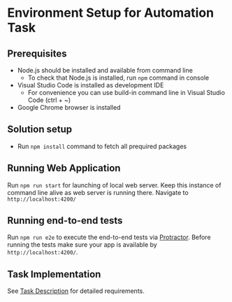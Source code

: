 # Environment Setup for Automation Task

## Prerequisites
* Node.js should be installed and available from command line
  * To check that Node.js is installed, run `npm` command in console
* Visual Studio Code is installed as development IDE
  * For convenience you can use build-in command line in Visual Studio Code (ctrl + ~)
* Google Chrome browser is installed

## Solution setup
* Run `npm install` command to fetch all prequired packages

## Running Web Application
Run `npm run start` for launching of local web server. Keep this instance of command line alive as web server is running there. Navigate to `http://localhost:4200/`

## Running end-to-end tests
Run `npm run e2e` to execute the end-to-end tests via [Protractor](http://www.protractortest.org/).
Before running the tests make sure your app is available by `http://localhost:4200/`.

## Task Implementation
See [Task Description](DESCRIPTION.md) for detailed requirements.